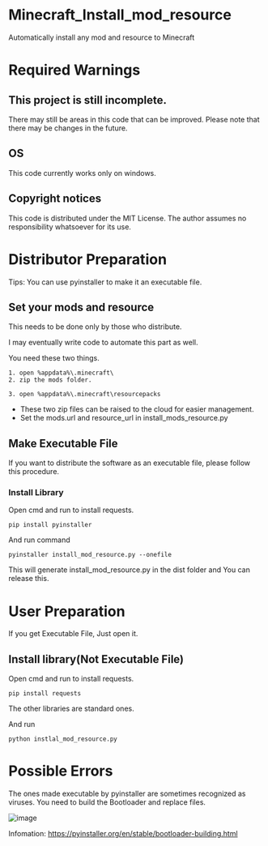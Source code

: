 # Minecraft_Install_mod_resource

Automatically install any mod and resource to Minecraft

# Required Warnings
## This project is still incomplete.

There may still be areas in this code that can be improved. Please note that there may be changes in the future.

## OS

This code currently works only on windows.

## Copyright notices

This code is distributed under the MIT License. The author assumes no responsibility whatsoever for its use.



#  Distributor Preparation

Tips: You can use pyinstaller to make it an executable file.



## Set your mods and resource

This needs to be done only by those who distribute.

I may eventually write code to automate this part as well.

You need these two things.
```
1. open %appdata%\.minecraft\
2. zip the mods folder.

3. open %appdata%\.minecraft\resourcepacks 
```
* These two zip files can be raised to the cloud for easier management.
* Set the mods.url and resource_url in install_mods_resource.py


## Make Executable File
If you want to distribute the software as an executable file, please follow this procedure.

### Install Library
Open cmd and run to install requests.
```
pip install pyinstaller
``` 
And run command
```
pyinstaller install_mod_resource.py --onefile
```
This will generate install_mod_resource.py in the dist folder and You can release this.
# User Preparation
If you get Executable File, Just open it.
## Install library(Not Executable File)

Open cmd and run to install requests.
```
pip install requests
``` 

The other libraries are standard ones.

And run
```
python instlal_mod_resource.py
```

# Possible Errors
The ones made executable by pyinstaller are sometimes recognized as viruses.
You need to build the Bootloader and replace files.

![image](https://user-images.githubusercontent.com/63702646/205706644-1940e86a-333e-404d-81ec-f597af9c49f8.png)


Infomation: https://pyinstaller.org/en/stable/bootloader-building.html
